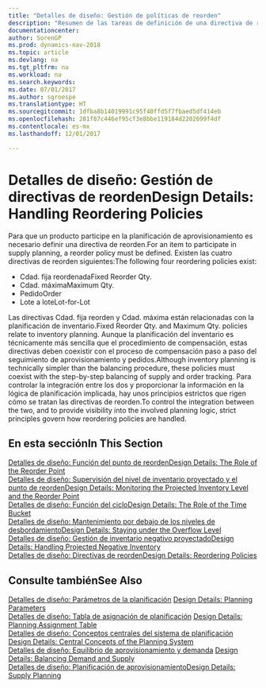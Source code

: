 ```yaml
---
title: "Detalles de diseño: Gestión de políticas de reorden"
description: "Resumen de las tareas de definición de una directiva de reorden de planificación del suministro."
documentationcenter: 
author: SorenGP
ms.prod: dynamics-nav-2018
ms.topic: article
ms.devlang: na
ms.tgt_pltfrm: na
ms.workload: na
ms.search.keywords: 
ms.date: 07/01/2017
ms.author: sgroespe
ms.translationtype: HT
ms.sourcegitcommit: 1dfba8b14019991c95f40ffd5f7fbaed5df414eb
ms.openlocfilehash: 281f87c446ef95cf3e8bbe119184d2202699f4df
ms.contentlocale: es-mx
ms.lasthandoff: 12/01/2017

---
```

# <a name="design-details-handling-reordering-policies"></a><span data-ttu-id="72305-103">Detalles de diseño: Gestión de directivas de reorden</span><span class="sxs-lookup"><span data-stu-id="72305-103">Design Details: Handling Reordering Policies</span></span>
<span data-ttu-id="72305-104">Para que un producto participe en la planificación de aprovisionamiento es necesario definir una directiva de reorden.</span><span class="sxs-lookup"><span data-stu-id="72305-104">For an item to participate in supply planning, a reorder policy must be defined.</span></span> <span data-ttu-id="72305-105">Existen las cuatro directivas de reorden siguientes:</span><span class="sxs-lookup"><span data-stu-id="72305-105">The following four reordering policies exist:</span></span>  
  
* <span data-ttu-id="72305-106">Cdad. fija reordenada</span><span class="sxs-lookup"><span data-stu-id="72305-106">Fixed Reorder Qty.</span></span>  
* <span data-ttu-id="72305-107">Cdad. máxima</span><span class="sxs-lookup"><span data-stu-id="72305-107">Maximum Qty.</span></span>  
* <span data-ttu-id="72305-108">Pedido</span><span class="sxs-lookup"><span data-stu-id="72305-108">Order</span></span>  
* <span data-ttu-id="72305-109">Lote a lote</span><span class="sxs-lookup"><span data-stu-id="72305-109">Lot-for-Lot</span></span>  
  
<span data-ttu-id="72305-110">Las directivas Cdad. fija reorden y Cdad. máxima están relacionadas con la planificación de inventario.</span><span class="sxs-lookup"><span data-stu-id="72305-110">Fixed Reorder Qty. and Maximum Qty. policies relate to inventory planning.</span></span> <span data-ttu-id="72305-111">Aunque la planificación del inventario es técnicamente más sencilla que el procedimiento de compensación, estas directivas deben coexistir con el proceso de compensación paso a paso del seguimiento de aprovisionamiento y pedidos.</span><span class="sxs-lookup"><span data-stu-id="72305-111">Although inventory planning is technically simpler than the balancing procedure, these policies must coexist with the step-by-step balancing of supply and order tracking.</span></span> <span data-ttu-id="72305-112">Para controlar la integración entre los dos y proporcionar la información en la lógica de planificación implicada, hay unos principios estrictos que rigen cómo se tratan las directivas de reorden.</span><span class="sxs-lookup"><span data-stu-id="72305-112">To control the integration between the two, and to provide visibility into the involved planning logic, strict principles govern how reordering policies are handled.</span></span>  
  
## <a name="in-this-section"></a><span data-ttu-id="72305-113">En esta sección</span><span class="sxs-lookup"><span data-stu-id="72305-113">In This Section</span></span>  
[<span data-ttu-id="72305-114">Detalles de diseño: Función del punto de reorden</span><span class="sxs-lookup"><span data-stu-id="72305-114">Design Details: The Role of the Reorder Point</span></span>](design-details-the-role-of-the-reorder-point.md)  
[<span data-ttu-id="72305-115">Detalles de diseño: Supervisión del nivel de inventario proyectado y el punto de reorden</span><span class="sxs-lookup"><span data-stu-id="72305-115">Design Details: Monitoring the Projected Inventory Level and the Reorder Point</span></span>](design-details-monitoring-the-projected-inventory-level-and-the-reorder-point.md)  
[<span data-ttu-id="72305-116">Detalles de diseño: Función del ciclo</span><span class="sxs-lookup"><span data-stu-id="72305-116">Design Details: The Role of the Time Bucket</span></span>](design-details-the-role-of-the-time-bucket.md)  
[<span data-ttu-id="72305-117">Detalles de diseño: Mantenimiento por debajo de los niveles de desbordamiento</span><span class="sxs-lookup"><span data-stu-id="72305-117">Design Details: Staying under the Overflow Level</span></span>](design-details-staying-under-the-overflow-level.md)  
[<span data-ttu-id="72305-118">Detalles de diseño: Gestión de inventario negativo proyectado</span><span class="sxs-lookup"><span data-stu-id="72305-118">Design Details: Handling Projected Negative Inventory</span></span>](design-details-handling-projected-negative-inventory.md)  
[<span data-ttu-id="72305-119">Detalles de diseño: Directivas de reorden</span><span class="sxs-lookup"><span data-stu-id="72305-119">Design Details: Reordering Policies</span></span>](design-details-reordering-policies.md)  
  
## <a name="see-also"></a><span data-ttu-id="72305-120">Consulte también</span><span class="sxs-lookup"><span data-stu-id="72305-120">See Also</span></span>  
<span data-ttu-id="72305-121">[Detalles de diseño: Parámetros de la planificación](design-details-planning-parameters.md) </span><span class="sxs-lookup"><span data-stu-id="72305-121">[Design Details: Planning Parameters](design-details-planning-parameters.md) </span></span>  
<span data-ttu-id="72305-122">[Detalles de diseño: Tabla de asignación de planificación](design-details-planning-assignment-table.md) </span><span class="sxs-lookup"><span data-stu-id="72305-122">[Design Details: Planning Assignment Table](design-details-planning-assignment-table.md) </span></span>  
<span data-ttu-id="72305-123">[Detalles de diseño: Conceptos centrales del sistema de planificación](design-details-central-concepts-of-the-planning-system.md) </span><span class="sxs-lookup"><span data-stu-id="72305-123">[Design Details: Central Concepts of the Planning System](design-details-central-concepts-of-the-planning-system.md) </span></span>  
<span data-ttu-id="72305-124">[Detalles de diseño: Equilibrio de aprovisionamiento y demanda](design-details-balancing-demand-and-supply.md) </span><span class="sxs-lookup"><span data-stu-id="72305-124">[Design Details: Balancing Demand and Supply](design-details-balancing-demand-and-supply.md) </span></span>  
[<span data-ttu-id="72305-125">Detalles de diseño: Planificación de aprovisionamiento</span><span class="sxs-lookup"><span data-stu-id="72305-125">Design Details: Supply Planning</span></span>](design-details-supply-planning.md)
